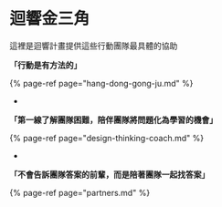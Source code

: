 # 迴響金三角

這裡是迴響計畫提供這些行動團隊最具體的協助



**「行動是有方法的」**

{% page-ref page="hang-dong-gong-ju.md" %}

-

**「第一線了解團隊困難，陪伴團隊將問題化為學習的機會」**

{% page-ref page="design-thinking-coach.md" %}

-

**「不會告訴團隊答案的前輩，而是陪著團隊一起找答案」**

{% page-ref page="partners.md" %}

